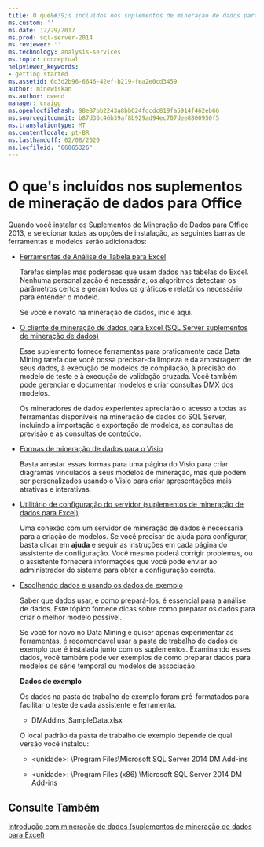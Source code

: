 ```yaml
---
title: O que&#39;s incluídos nos suplementos de mineração de dados para Office | Microsoft Docs
ms.custom: ''
ms.date: 12/29/2017
ms.prod: sql-server-2014
ms.reviewer: ''
ms.technology: analysis-services
ms.topic: conceptual
helpviewer_keywords:
- getting started
ms.assetid: 6c3d2b96-6646-42ef-b219-fea2e0cd3459
author: minewiskan
ms.author: owend
manager: craigg
ms.openlocfilehash: 98e87bb2243a8bb024fdcdc819fa5914f462eb66
ms.sourcegitcommit: b87d36c46b39af8b929ad94ec707dee8800950f5
ms.translationtype: MT
ms.contentlocale: pt-BR
ms.lasthandoff: 02/08/2020
ms.locfileid: "66065326"
---
```

# <a name="what39s-included-in-the-data-mining-add-ins-for-office"></a>O que&#39;s incluídos nos suplementos de mineração de dados para Office
  Quando você instalar os Suplementos de Mineração de Dados para Office 2013, e selecionar todas as opções de instalação, as seguintes barras de ferramentas e modelos serão adicionados:  
  
-   [Ferramentas de Análise de Tabela para Excel](table-analysis-tools-for-excel.md)  
  
     Tarefas simples mas poderosas que usam dados nas tabelas do Excel. Nenhuma personalização é necessária; os algoritmos detectam os parâmetros certos e geram todos os gráficos e relatórios necessário para entender o modelo.  
  
     Se você é novato na mineração de dados, inicie aqui.  
  
-   [O cliente de mineração de dados para Excel &#40;SQL Server suplementos de mineração de dados&#41;](data-mining-client-for-excel-sql-server-data-mining-add-ins.md)  
  
     Esse suplemento fornece ferramentas para praticamente cada Data Mining tarefa que você possa precisar-da limpeza e da amostragem de seus dados, à execução de modelos de compilação, à precisão do modelo de teste e à execução de validação cruzada. Você também pode gerenciar e documentar modelos e criar consultas DMX dos modelos.  
  
     Os mineradores de dados experientes apreciarão o acesso a todas as ferramentas disponíveis na mineração de dados do SQL Server, incluindo a importação e exportação de modelos, as consultas de previsão e as consultas de conteúdo.  
  
-   [Formas de mineração de dados para o Visio](data-mining-shapes-for-visio.md)  
  
     Basta arrastar essas formas para uma página do Visio para criar diagramas vinculados a seus modelos de mineração, mas que podem ser personalizados usando o Visio para criar apresentações mais atrativas e interativas.  
  
-   [Utilitário de configuração do servidor &#40;suplementos de mineração de dados para Excel&#41;](server-configuration-utility-data-mining-add-ins-for-excel.md)  
  
     Uma conexão com um servidor de mineração de dados é necessária para a criação de modelos. Se você precisar de ajuda para configurar, basta clicar em **ajuda** e seguir as instruções em cada página do assistente de configuração. Você mesmo poderá corrigir problemas, ou o assistente fornecerá informações que você pode enviar ao administrador do sistema para obter a configuração correta.  
  
-   [Escolhendo dados e usando os dados de exemplo](choosing-data-for-data-mining.md)  
  
     Saber que dados usar, e como prepará-los, é essencial para a análise de dados. Este tópico fornece dicas sobre como preparar os dados para criar o melhor modelo possível.  
  
     Se você for novo no Data Mining e quiser apenas experimentar as ferramentas, é recomendável usar a pasta de trabalho de dados de exemplo que é instalada junto com os suplementos. Examinando esses dados, você também pode ver exemplos de como preparar dados para modelos de série temporal ou modelos de associação.  
  
     **Dados de exemplo**  
  
     Os dados na pasta de trabalho de exemplo foram pré-formatados para facilitar o teste de cada assistente e ferramenta.  
  
    -   DMAddins_SampleData.xlsx  
  
     O local padrão da pasta de trabalho de exemplo depende de qual versão você instalou:  
  
    -   \<unidade>: \Program Files\Microsoft SQL Server 2014 DM Add-ins  
  
    -   \<unidade>: \Program Files (x86) \Microsoft SQL Server 2014 DM Add-ins  
  
## <a name="see-also"></a>Consulte Também  
 [Introdução com mineração de dados &#40;suplementos de mineração de dados para Excel&#41;](getting-started-with-data-mining-data-mining-add-ins-for-excel.md)  
  
  
